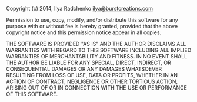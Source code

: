 Copyright (c) 2014, Ilya Radchenko <ilya@burstcreations.com>

Permission to use, copy, modify, and/or distribute this software for any purpose with or without fee is hereby granted,
provided that the above copyright notice and this permission notice appear in all copies.

THE SOFTWARE IS PROVIDED "AS IS" AND THE AUTHOR DISCLAIMS ALL WARRANTIES WITH REGARD TO THIS SOFTWARE INCLUDING
ALL IMPLIED WARRANTIES OF MERCHANTABILITY AND FITNESS. IN NO EVENT SHALL THE AUTHOR BE LIABLE FOR ANY SPECIAL, DIRECT, INDIRECT,
OR CONSEQUENTIAL DAMAGES OR ANY DAMAGES WHATSOEVER RESULTING FROM LOSS OF USE, DATA OR PROFITS, WHETHER IN AN ACTION OF CONTRACT,
NEGLIGENCE OR OTHER TORTIOUS ACTION, ARISING OUT OF OR IN CONNECTION WITH THE USE OR PERFORMANCE OF THIS SOFTWARE.
